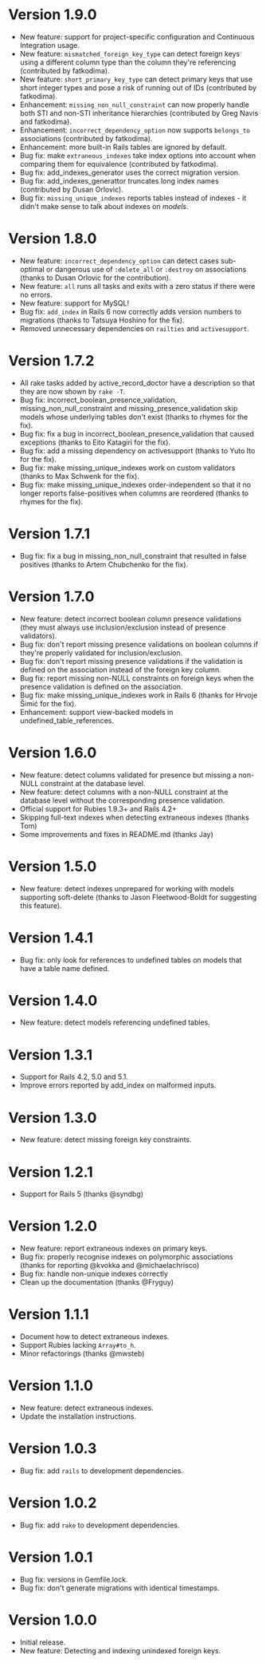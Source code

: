 # Version 1.9.0

* New feature: support for project-specific configuration and Continuous
  Integration usage.
* New feature: `mismatched_foreign_key_type` can detect foreign keys using a
  different column type than the column they're referencing (contributed by
  fatkodima).
* New feature: `short_primary_key_type` can detect primary keys that use short
  integer types and pose a risk of running out of IDs (contributed by
  fatkodima).
* Enhancement: `missing_non_null_constraint` can now properly handle both STI
  and non-STI inheritance hierarchies (contributed by Greg Navis and fatkodima).
* Enhancement: `incorrect_dependency_option` now supports `belongs_to`
  associations (contributed by fatkodima).
* Enhancement: more built-in Rails tables are ignored by default.
* Bug fix: make `extraneous_indexes` take index options into account when
  comparing them for equivalence (contributed by fatkodima).
* Bug fix: add_indexes_generator uses the correct migration version.
* Bug fix: add_indexes_generattor truncates long index names (contributed by
  Dusan Orlovic).
* Bug fix: `missing_unique_indexes` reports tables instead of indexes - it
  didn't make sense to talk about indexes on _models_.

# Version 1.8.0

* New feature: `incorrect_dependency_option` can detect cases sub-optimal or
  dangerous use of `:delete_all` or `:destroy` on associations (thanks to Dusan
  Orlovic for the contribution).
* New feature: `all` runs all tasks and exits with a zero status if there were
  no errors.
* New feature: support for MySQL!
* Bug fix: `add_index` in Rails 6 now correctly adds version numbers to
  migrations (thanks to Tatsuya Hoshino for the fix).
* Removed unnecessary dependencies on `railties` and `activesupport`.

# Version 1.7.2

* All rake tasks added by active_record_doctor have a description so that they
  are now shown by `rake -T`.
* Bug fix: incorrect_boolean_presence_validation, missing_non_null_constraint and
  missing_presence_validation skip models whose underlying tables don't exist
  (thanks to rhymes for the fix).
* Bug fix: fix a bug in incorrect_boolean_presence_validation that caused
  exceptions (thanks to Eito Katagiri for the fix).
* Bug fix: add a missing dependency on activesupport (thanks to Yuto Ito for
  the fix).
* Bug fix: make missing_unique_indexes work on custom validators (thanks to Max
  Schwenk for the fix).
* Bug fix: make missing_unique_indexes order-independent so that it no longer
  reports false-positives when columns are reordered (thanks to rhymes for the
  fix).

# Version 1.7.1

* Bug fix: fix a bug in missing_non_null_constraint that resulted in false
  positives (thanks to Artem Chubchenko for the fix).

# Version 1.7.0

* New feature: detect incorrect boolean column presence validations (they
  must always use inclusion/exclusion instead of presence validators).
* Bug fix: don't report missing presence validations on boolean columns if
  they're properly validated for inclusion/exclusion.
* Bug fix: don't report missing presence validations if the validation is
  defined on the association instead of the foreign key column.
* Bug fix: report missing non-NULL constraints on foreign keys when the presence
  validation is defined on the association.
* Bug fix: make missing_unique_indexes work in Rails 6 (thanks for Hrvoje Šimić
  for the fix).
* Enhancement: support view-backed models in undefined_table_references.

# Version 1.6.0

* New feature: detect columns validated for presence but missing a non-NULL
  constraint at the database level.
* New feature: detect columns with a non-NULL constraint at the database level
  without the corresponding presence validation.
* Official support for Rubies 1.9.3+ and Rails 4.2+
* Skipping full-text indexes when detecting extraneous indexes (thanks
  Tom)
* Some improvements and fixes in README.md (thanks Jay)

# Version 1.5.0

* New feature: detect indexes unprepared for working with models supporting
  soft-delete (thanks to Jason Fleetwood-Boldt for suggesting this feature).

# Version 1.4.1

* Bug fix: only look for references to undefined tables on models that have a
  table name defined.

# Version 1.4.0

* New feature: detect models referencing undefined tables.

# Version 1.3.1

* Support for Rails 4.2, 5.0 and 5.1.
* Improve errors reported by add_index on malformed inputs.

# Version 1.3.0

* New feature: detect missing foreign key constraints.

# Version 1.2.1

* Support for Rails 5 (thanks @syndbg)

# Version 1.2.0

* New feature: report extraneous indexes on primary keys.
* Bug fix: properly recognise indexes on polymorphic associations (thanks for
  reporting @kvokka and @michaelachrisco)
* Bug fix: handle non-unique indexes correctly
* Clean up the documentation (thanks @Fryguy)

# Version 1.1.1

* Document how to detect extraneous indexes.
* Support Rubies lacking `Array#to_h`.
* Minor refactorings (thanks @mwsteb)

# Version 1.1.0

* New feature: detect extraneous indexes.
* Update the installation instructions.

# Version 1.0.3

* Bug fix: add `rails` to development dependencies.

# Version 1.0.2

* Bug fix: add `rake` to development dependencies.

# Version 1.0.1

* Bug fix: versions in Gemfile.lock.
* Bug fix: don't generate migrations with identical timestamps.

# Version 1.0.0

* Initial release.
* New feature: Detecting and indexing unindexed foreign keys.
